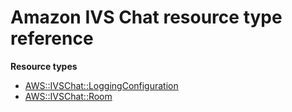 # Amazon IVS Chat resource type reference<a name="AWS_IVSChat"></a>

**Resource types**
+ [AWS::IVSChat::LoggingConfiguration](aws-resource-ivschat-loggingconfiguration.md)
+ [AWS::IVSChat::Room](aws-resource-ivschat-room.md)